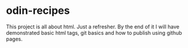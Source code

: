 # odin-recipes
This project is all about html. Just a refresher. By the end of it I will have demonstrated basic html tags, git basics and how to publish using github pages.

